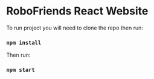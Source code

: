 # RoboFriends React Website

To run project you will need to clone the repo then run:


### `npm install`


Then run:
### `npm start`
